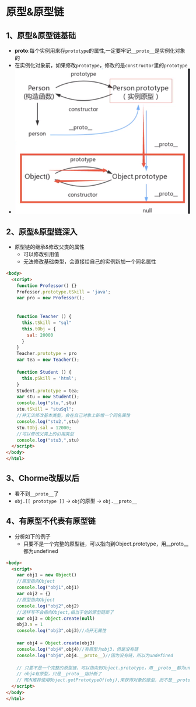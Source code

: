 # 原型&原型链

## 1、原型&原型链基础

- __proto__:每个实例用来存`prototype`的属性,一定要牢记`__proto__`是实例化对象的
- 在实例化对象前，如果修改`prototype`，修改的是`constructor`里的`prototype`
- ![alt](./prototypeChain.png)

## 2、原型&原型链深入

- 原型链的继承&修改父类的属性
  - 可以修改引用值
  - 无法修改基础类型，会直接给自己的实例新加一个同名属性

```html
<body>
  <script>
    function Professor() {}
    Professor.prototype.tSkill = 'java';
    var pro = new Professor();
    

    function Teacher () {
      this.tSkill = "sql"
      this.tObj = {
        sal: 20000
      }
    }
    Teacher.prototype = pro
    var tea = new Teacher();

    function Student () {
      this.pSkill = 'html';
    }
    Student.prototype = tea;
    var stu = new Student();
    console.log("stu,",stu)
    stu.tSkill = "stuSql";
    //并无法修改基本类型，会在自己对象上新增一个同名属性
    console.log("stu2,",stu)
    stu.tObj.sal = 12000;
    //可以修改父类上的引用类型
    console.log("stu3,",stu)
  </script>
</body>
</html>
```

## 3、Chorme改版以后

- 看不到`__proto__`了
- `obj.[[ prototype ]]` -> `obj`的原型 -> `obj.__proto__`

## 4、有原型不代表有原型链

- 分析如下的例子
  - 只要不是一个完整的原型链，可以指向到Object.prototype，用__proto__都为undefined

```html
<body>
  <script>
    var obj1 = new Object()
    //原型指向Object
    console.log("obj1",obj1)
    var obj2 = {}
    //原型指向Object
    console.log("obj2",obj2)
    //这样写不会指向Object,相当于他的原型链断了
    var obj3 = Object.create(null)
    obj3.a = 1
    console.log("obj3",obj3)//点开无属性

    var obj4 = Object.create(obj3)
    console.log("obj4",obj4)//有原型为obj3，但是没有链
    console.log("obj4",obj4.__proto__)//因为没有链，所以为undefined

    // 只要不是一个完整的原型链，可以指向到Object.prototype，用__proto__都为undefined，继承并不是通过__proto__来实现的
    // obj4有原型，只是__proto__指针断了
    // MDN推荐使用Object.getPrototypeOf(obj),来获得对象的原型，而不是__proto__
  </script>
</body>
</html>
```
